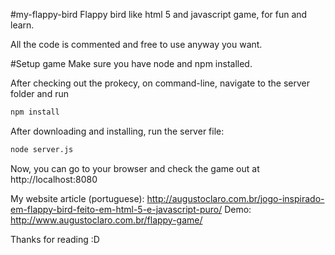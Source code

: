 #my-flappy-bird
Flappy bird like html 5 and javascript game, for fun and learn.

All the code is commented and free to use anyway you want.

#Setup game
Make sure you have node and npm installed.

After checking out the prokecy, on command-line, navigate to the server folder and run

```sh
npm install
```
After downloading and installing, run the server file:

```sh
node server.js
```

Now, you can go to your browser and check the game out at http://localhost:8080

My website article (portuguese): http://augustoclaro.com.br/jogo-inspirado-em-flappy-bird-feito-em-html-5-e-javascript-puro/
Demo: http://www.augustoclaro.com.br/flappy-game/

Thanks for reading :D

